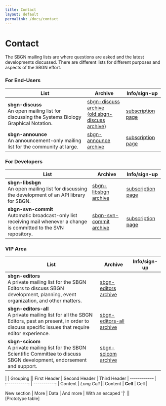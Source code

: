 ```yaml
---
title: Contact
layout: default
permalink: /docs/contact
---
```


# Contact

The SBGN mailing lists are where questions are asked and the latest developments discussed. There are different lists for different purposes and aspects of the SBGN effort.

### For End-Users

| List | Archive | Info/sign-up 
|--|---|--|
| **sbgn-discuss** <br> An open mailing list for discussing the Systems Biology Graphical Notation.  | [sbgn-discuss archive](https://groups.google.com/forum/#!forum/sbgn-discuss) <br> [(old sbgn-discuss archive)](https://lists.caltech.edu/pipermail/sbgn-discuss/) | [subscription page](https://groups.google.com/forum/#!forum/sbgn-discuss)       |
| **sbgn-announce** <br>  An announcement-only mailing list for the community at large.                | [sbgn-announce archive](http://sourceforge.net/mailarchive/forum.php?forum_name=sbgn-announce) | [subscription page](https://lists.sourceforge.net/lists/listinfo/sbgn-announce) |



### For Developers

| List   | Archive| Info/sign-up                                 |
|--|--|--|
| **sbgn-libsbgn** <br> An open mailing list for discussing the development of an API library for SBGN.                     | [sbgn-libsbgn archive](http://sourceforge.net/mailarchive/forum.php?forum_name=sbgn-libsbgn)       | [subscription page](https://lists.sourceforge.net/lists/listinfo/sbgn-libsbgn)    |
| **sbgn-svn-commit** <br> Automatic broadcast-only list receiving mail whenever a change is committed to the SVN repository.  | [sbgn-svn-commit archive](http://sourceforge.net/mailarchive/forum.php?forum_name=sbgn-svn-commit) | [subscription page](https://lists.sourceforge.net/lists/listinfo/sbgn-svn-commit) |



### VIP Area

| List | Archive  | Info/sign-up 
|--|--|--|
| **sbgn-editors** <br> A private mailing list for the SBGN Editors to discuss SBGN development, planning, event organization, and other matters.              | [sbgn-editors archive](http://sourceforge.net/mailarchive/forum.php?forum_name=sbgn-editors)         |              |
| **sbgn-editors-all** <br> A private mailing list for all the SBGN Editors, past an present, in order to discuss specific issues that require editor experience.  | [sbgn-editors-all archive](http://sourceforge.net/mailarchive/forum.php?forum_name=sbgn-editors-all) |              |
| **sbgn-scicom** <br> A private mailing list for the SBGN Scientific Committee to discuss SBGN development, endorsement and support.                         | [sbgn-scicom archive](http://sourceforge.net/mailarchive/forum.php?forum_name=sbgn-scicom)           |              |


|             |          Grouping           ||
First Header  | Second Header | Third Header |
 ------------ | :-----------: | -----------: |
Content       |          *Long Cell*        ||
Content       |   **Cell**    |         Cell |

New section   |     More      |         Data |
And more      | With an escaped '\|'         ||  
[Prototype table]
